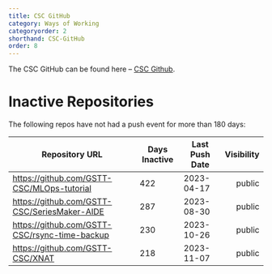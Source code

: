 ```yaml
---
title: CSC GitHub
category: Ways of Working
categoryorder: 2
shorthand: CSC-GitHub
order: 8
---
```


The CSC GitHub can be found here – <a href="https://github.com/GSTT-CSC/">CSC Github</a>.

# Inactive Repositories

The following repos have not had a push event for more than 180 days:

| Repository URL | Days Inactive | Last Push Date | Visibility |
| --- | --- | --- | ---: |
| https://github.com/GSTT-CSC/MLOps-tutorial | 422 | 2023-04-17 | public |
| https://github.com/GSTT-CSC/SeriesMaker-AIDE | 287 | 2023-08-30 | public |
| https://github.com/GSTT-CSC/rsync-time-backup | 230 | 2023-10-26 | public |
| https://github.com/GSTT-CSC/XNAT | 218 | 2023-11-07 | public |
